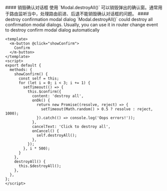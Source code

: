 <cn>
#### 销毁确认对话框
使用 `Modal.destroyAll()` 可以销毁弹出的确认窗。通常用于路由监听当中，处理路由前进、后退不能销毁确认对话框的问题。
</cn>

<us>
#### destroy confirmation modal dialog
`Modal.destroyAll()` could destroy all confirmation modal dialogs. Usually, you can use it in router change event to destroy confirm modal dialog automatically
</us>

```vue
<template>
  <m-button @click="showConfirm">
    Confirm
  </m-button>
</template>
<script>
export default {
  methods: {
    showConfirm() {
      const self = this;
      for (let i = 0; i < 3; i += 1) {
        setTimeout(() => {
          this.$confirm({
            content: 'destroy all',
            onOk() {
              return new Promise((resolve, reject) => {
                setTimeout(Math.random() > 0.5 ? resolve : reject, 1000);
              }).catch(() => console.log('Oops errors!'));
            },
            cancelText: 'Click to destroy all',
            onCancel() {
              self.destroyAll();
            },
          });
        }, i * 500);
      }
    },
    destroyAll() {
      this.$destroyAll();
    },
  },
};
</script>
```
